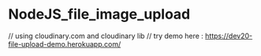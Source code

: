 # NodeJS_file_image_upload

// using cloudinary.com and cloudinary lib
// try demo here : https://dev20-file-upload-demo.herokuapp.com/
